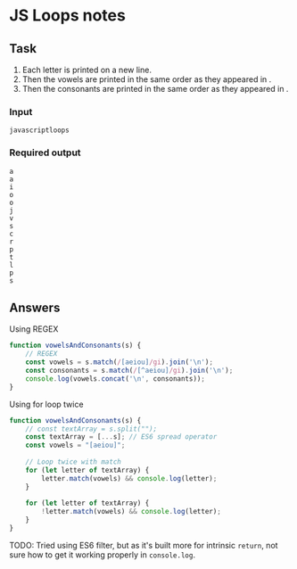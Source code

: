 # JS Loops notes

## Task

1. Each letter is printed on a new line.
2. Then the vowels are printed in the same order as they appeared in .
3. Then the consonants are printed in the same order as they appeared in .

### Input
```
javascriptloops
```

### Required output
```
a
a
i
o
o
j
v
s
c
r
p
t
l
p
s
```

## Answers

Using REGEX
```js
function vowelsAndConsonants(s) {
    // REGEX
    const vowels = s.match(/[aeiou]/gi).join('\n');
    const consonants = s.match(/[^aeiou]/gi).join('\n');
    console.log(vowels.concat('\n', consonants));   
}
```

Using for loop twice
```js
function vowelsAndConsonants(s) {  
    // const textArray = s.split("");
    const textArray = [...s]; // ES6 spread operator
    const vowels = "[aeiou]";
    
    // Loop twice with match
    for (let letter of textArray) {
        letter.match(vowels) && console.log(letter);
    }
    
    for (let letter of textArray) {
        !letter.match(vowels) && console.log(letter);
    }
}
```

TODO: Tried using ES6 filter, but as it's built more for intrinsic `return`, not sure how to get it working properly in `console.log`.